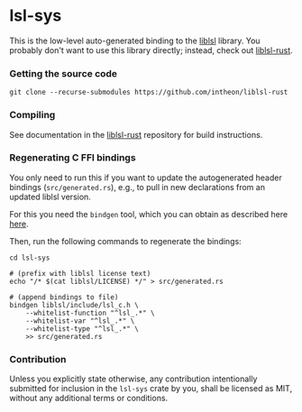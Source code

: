 # lsl-sys

This is the low-level auto-generated binding to the [liblsl] library.
You probably don't want to use this library directly; instead, check out [liblsl-rust].

### Getting the source code

```
git clone --recurse-submodules https://github.com/intheon/liblsl-rust
``` 

### Compiling

See documentation in the [liblsl-rust](https://github.com/intheon/liblsl-rust) repository for 
build instructions. 

### Regenerating C FFI bindings

You only need to run this if you want to update the autogenerated header bindings
(`src/generated.rs`), e.g., to pull in new declarations from an updated liblsl version.

For this you need the `bindgen` tool, which you can obtain as described here
[here](https://rust-lang.github.io/rust-bindgen/command-line-usage.html).

Then, run the following commands to regenerate the bindings:
```
cd lsl-sys

# (prefix with liblsl license text)
echo "/* $(cat liblsl/LICENSE) */" > src/generated.rs

# (append bindings to file)
bindgen liblsl/include/lsl_c.h \
    --whitelist-function "^lsl_.*" \
    --whitelist-var "^lsl_.*" \
    --whitelist-type "^lsl_.*" \
    >> src/generated.rs

```

[liblsl]: https://github.com/sccn/liblsl
[liblsl-rust]: https://github.com/intheon/liblsl-rust


### Contribution

Unless you explicitly state otherwise, any contribution intentionally submitted for inclusion 
in the `lsl-sys` crate by you, shall be licensed as MIT, without any additional terms or conditions.
